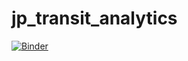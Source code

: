 # jp_transit_analytics

[![Binder](https://mybinder.org/badge.svg)](https://mybinder.org/v2/gh/ycaroravel/jp_transit_analytics/master)
